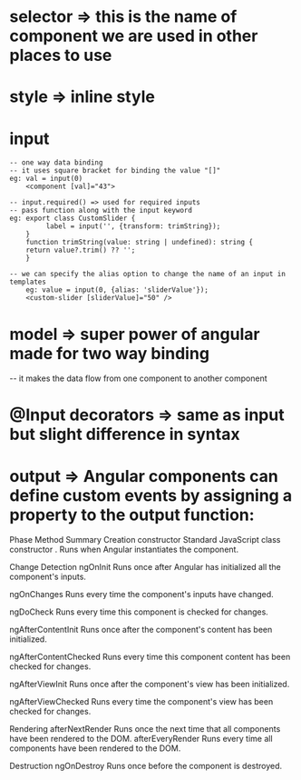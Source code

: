 # selector => this is the name of component we are used in other places to use


# style => inline style

# input 
    -- one way data binding
    -- it uses square bracket for binding the value "[]"
    eg: val = input(0)
        <component [val]="43">

    -- input.required() => used for required inputs
    -- pass function along with the input keyword
    eg: export class CustomSlider {
             label = input('', {transform: trimString});
        }
        function trimString(value: string | undefined): string {
        return value?.trim() ?? '';
        }
    
    -- we can specify the alias option to change the name of an input in templates
        eg: value = input(0, {alias: 'sliderValue'});
        <custom-slider [sliderValue]="50" />


# model => super power of angular made for two way binding
-- it makes the data flow from one component to another component  

# @Input decorators => same as input but slight difference in syntax

# output  => Angular components can define custom events by assigning a property to the output function:


Phase	Method	Summary
Creation	constructor	Standard JavaScript class constructor . Runs when Angular instantiates the component.

Change
Detection
ngOnInit	Runs once after Angular has initialized all the component's inputs.

ngOnChanges	Runs every time the component's inputs have changed.

ngDoCheck	Runs every time this component is checked for changes.

ngAfterContentInit	Runs once after the component's content has been initialized.

ngAfterContentChecked	Runs every time this component content has been checked for changes.

ngAfterViewInit	Runs once after the component's view has been initialized.

ngAfterViewChecked	Runs every time the component's view has been checked for changes.

Rendering	afterNextRender	Runs once the next time that all components have been rendered to the DOM.
afterEveryRender	Runs every time all components have been rendered to the DOM.

Destruction	ngOnDestroy	Runs once before the component is destroyed.